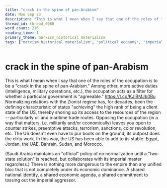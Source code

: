 ```yaml
---
title: "crack in the spine of pan-Arabism"
date: Mon Sep 23
description: "This is what I mean when I say that one of the roles of the occupation is to be a 'crack in the spine of pan-Arabism.'"
thread_id: thread_0980
word_count: 216
reading_time: 1
primary_theme: marxism_historical materialism
tags: ["marxism_historical materialism", "political economy", "imperialism_colonialism"]
---
```


# crack in the spine of pan-Arabism

This is what I mean when I say that one of the roles of the occupation is to be a "crack in the spine of pan-Arabism." Among other, more active duties (intelligence, military operations, etc.), the occupation acts as a filter for whether a particular government is "agreeable." https://t.co/KJiBMJb0Bu Normalizing relations with the Zionist regime has, for decades, been the defining characteristic of states "achieving" the high rank of being a client state of the US, thereby shoring up its access to the resources of the region -- particularly oil and maritime trade routes. Opposing the occupation (in a way that matters, i.e. militarily and/or economically) leaves you open to counter strikes, preemptive attacks, terrorism, sanctions, color revolution, etc. The US doesn't even have to pur boots on the ground; its outpost does the dirty work. In this way, the US has been able to add to its stable: Egypt, Jordan, the UAE, Bahrain, Sudan, and Morocco.

(Saudi Arabia maintains an "official" policy of no normalization until a "two-state solution" is reached, but collaborates with its imperial master regardless.) There is nothing more dangerous to the empire than any unified bloc that is not completely under its economic dominance. A shared national identity, a shared economic agenda, a shared commitment to tossing out the imperial aggressor.